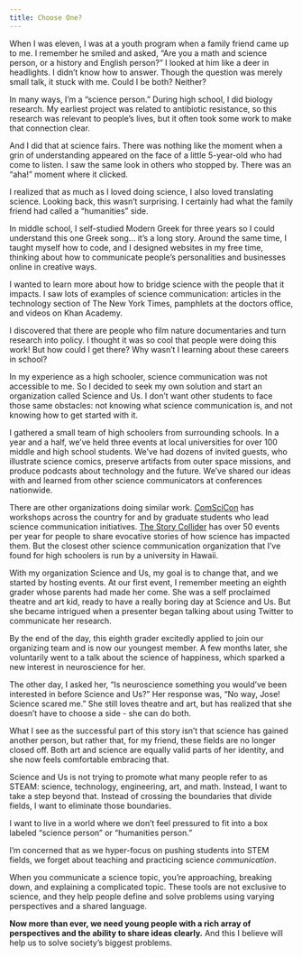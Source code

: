 ```yaml
---
title: Choose One?
---
```


When I was eleven, I was at a youth program when a family friend came up to me. I remember he smiled and asked, “Are you a math and science person, or a history and English person?” I looked at him like a deer in headlights. I didn’t know how to answer. Though the question was merely small talk, it stuck with me. Could I be both? Neither?

In many ways, I’m a “science person.” During high school, I did biology research. My earliest project was related to antibiotic resistance, so this research was relevant to people’s lives, but it often took some work to make that connection clear. 

And I did that at science fairs. There was nothing like the moment when a grin of understanding appeared on the face of a little 5-year-old who had come to listen. I saw the same look in others who stopped by. There was an “aha!” moment where it clicked.

I realized that as much as I loved doing science, I also loved translating science. Looking back, this wasn’t surprising. I certainly had what the family friend had called a “humanities” side.

In middle school, I self-studied Modern Greek for three years so I could understand this one Greek song… it’s a long story. Around the same time, I taught myself how to code, and I designed websites in my free time, thinking about how to communicate people’s personalities and businesses online in creative ways.

I wanted to learn more about how to bridge science with the people that it impacts. I saw lots of examples of science communication: articles in the technology section of The New York Times, pamphlets at the doctors office, and videos on Khan Academy.

I discovered that there are people who film nature documentaries and turn research into policy. I thought it was so cool that people were doing this work! But how could I get there? Why wasn’t I learning about these careers in school?

In my experience as a high schooler, science communication was not accessible to me. So I decided to seek my own solution and start an organization called Science and Us. I don’t want other students to face those same obstacles: not knowing what science communication is, and not knowing how to get started with it.

I gathered a small team of high schoolers from surrounding schools. In a year and a half, we’ve held three events at local universities for over 100 middle and high school students. We’ve had dozens of invited guests, who illustrate science comics, preserve artifacts from outer space missions, and produce podcasts about technology and the future. We’ve shared our ideas with and learned from other science communicators at conferences nationwide.

There are other organizations doing similar work. [ComSciCon](https://comscicon.com) has workshops across the country for and by graduate students who lead science communication initiatives. [The Story Collider](https://storycollider.org) has over 50 events per year for people to share evocative stories of how science has impacted them. But the closest other science communication organization that I’ve found for high schoolers is run by a university in Hawaii.

With my organization Science and Us, my goal is to change that, and we started by hosting events. At our first event, I remember meeting an eighth grader whose parents had made her come. She was a self proclaimed theatre and art kid, ready to have a really boring day at Science and Us. But she became intrigued when a presenter began talking about using Twitter to communicate her research.

By the end of the day, this eighth grader excitedly applied to join our organizing team and is now our youngest member. A few months later, she voluntarily went to a talk about the science of happiness, which sparked a new interest in neuroscience for her.

The other day, I asked her, “Is neuroscience something you would’ve been interested in before Science and Us?” Her response was, “No way, Jose! Science scared me.” She still loves theatre and art, but has realized that she doesn’t have to choose a side - she can do both.

What I see as the successful part of this story isn’t that science has gained another person, but rather that, for my friend, these fields are no longer closed off. Both art and science are equally valid parts of her identity, and she now feels comfortable embracing that.

Science and Us is not trying to promote what many people refer to as STEAM: science, technology, engineering, art, and math. Instead, I want to take a step beyond that. Instead of crossing the boundaries that divide fields, I want to eliminate those boundaries.

I want to live in a world where we don’t feel pressured to fit into a box labeled “science person” or “humanities person.” 

I’m concerned that as we hyper-focus on pushing students into STEM fields, we forget about teaching and practicing science *communication*.

When you communicate a science topic, you’re approaching, breaking down, and explaining a complicated topic. These tools are not exclusive to science, and they help people define and solve problems using varying perspectives and a shared language.

**Now more than ever, we need young people with a rich array of perspectives and the ability to share ideas clearly.** And this I believe will help us to solve society’s biggest problems.